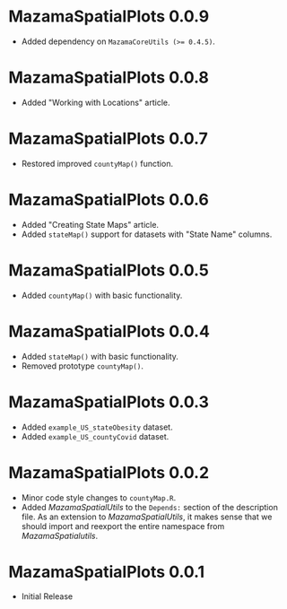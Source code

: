 # MazamaSpatialPlots 0.0.9

* Added dependency on `MazamaCoreUtils (>= 0.4.5)`.

# MazamaSpatialPlots 0.0.8

* Added "Working with Locations" article.

# MazamaSpatialPlots 0.0.7

* Restored improved `countyMap()` function.

# MazamaSpatialPlots 0.0.6

* Added "Creating State Maps" article.
* Added `stateMap()` support for datasets with "State Name" columns.

# MazamaSpatialPlots 0.0.5

* Added `countyMap()` with basic functionality.

# MazamaSpatialPlots 0.0.4

* Added `stateMap()` with basic functionality.
* Removed prototype `countyMap()`.

# MazamaSpatialPlots 0.0.3

* Added `example_US_stateObesity` dataset.
* Added `example_US_countyCovid` dataset.

# MazamaSpatialPlots 0.0.2

* Minor code style changes to `countyMap.R`.
* Added *MazamaSpatialUtils* to the `Depends:` section of the description file.
As an extension to *MazamaSpatialUtils*, it makes sense that we should import
and reexport the entire namespace from *MazamaSpatialutils*.

# MazamaSpatialPlots 0.0.1

* Initial Release
